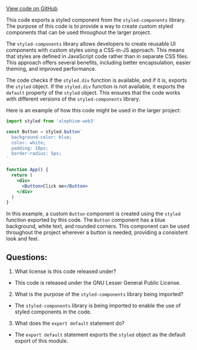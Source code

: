[View code on GitHub](https://github.com/alephium/alephium-web3/packages/web3-react/src/styles/styled/index.ts)

This code exports a styled component from the `styled-components` library. The purpose of this code is to provide a way to create custom styled components that can be used throughout the larger project. 

The `styled-components` library allows developers to create reusable UI components with custom styles using a CSS-in-JS approach. This means that styles are defined in JavaScript code rather than in separate CSS files. This approach offers several benefits, including better encapsulation, easier theming, and improved performance.

The code checks if the `styled.div` function is available, and if it is, exports the `styled` object. If the `styled.div` function is not available, it exports the `default` property of the `styled` object. This ensures that the code works with different versions of the `styled-components` library.

Here is an example of how this code might be used in the larger project:

```jsx
import styled from 'alephium-web3'

const Button = styled.button`
  background-color: blue;
  color: white;
  padding: 10px;
  border-radius: 5px;
`

function App() {
  return (
    <div>
      <Button>Click me</Button>
    </div>
  )
}
```

In this example, a custom `Button` component is created using the `styled` function exported by this code. The `Button` component has a blue background, white text, and rounded corners. This component can be used throughout the project wherever a button is needed, providing a consistent look and feel.
## Questions: 
 1. What license is this code released under?
- This code is released under the GNU Lesser General Public License.

2. What is the purpose of the `styled-components` library being imported?
- The `styled-components` library is being imported to enable the use of styled components in the code.

3. What does the `export default` statement do?
- The `export default` statement exports the `styled` object as the default export of this module.